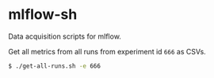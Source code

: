 # mlflow-sh

Data acquisition scripts for mlflow.

Get all metrics from all runs from experiment id `666` as CSVs.

```bash
$ ./get-all-runs.sh -e 666
```
